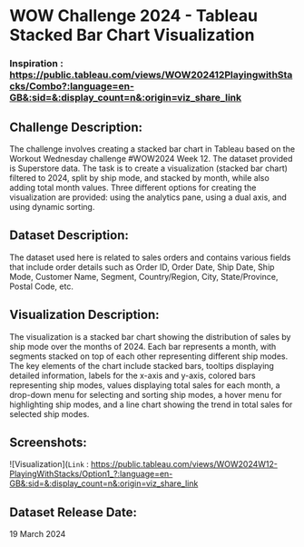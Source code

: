 
# WOW Challenge 2024 - Tableau Stacked Bar Chart Visualization
### Inspiration : https://public.tableau.com/views/WOW202412PlayingwithStacks/Combo?:language=en-GB&:sid=&:display_count=n&:origin=viz_share_link

## Challenge Description:
The challenge involves creating a stacked bar chart in Tableau based on the Workout Wednesday challenge #WOW2024 Week 12. The dataset provided is Superstore data. The task is to create a visualization (stacked bar chart) filtered to 2024, split by ship mode, and stacked by month, while also adding total month values. Three different options for creating the visualization are provided: using the analytics pane, using a dual axis, and using dynamic sorting.

## Dataset Description:
The dataset used here is related to sales orders and contains various fields that include order details such as Order ID, Order Date, Ship Date, Ship Mode, Customer Name, Segment, Country/Region, City, State/Province, Postal Code, etc.

## Visualization Description:
The visualization is a stacked bar chart showing the distribution of sales by ship mode over the months of 2024. Each bar represents a month, with segments stacked on top of each other representing different ship modes. The key elements of the chart include stacked bars, tooltips displaying detailed information, labels for the x-axis and y-axis, colored bars representing ship modes, values displaying total sales for each month, a drop-down menu for selecting and sorting ship modes, a hover menu for highlighting ship modes, and a line chart showing the trend in total sales for selected ship modes.

## Screenshots:
![Visualization](`Link` : https://public.tableau.com/views/WOW2024W12-PlayingWithStacks/Option1_?:language=en-GB&:sid=&:display_count=n&:origin=viz_share_link


## Dataset Release Date:
19 March 2024


